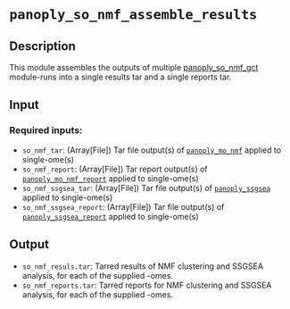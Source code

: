 
# ```panoply_so_nmf_assemble_results```

## Description

This module assembles the outputs of multiple [panoply_so_nmf_gct](https://github.com/broadinstitute/PANOPLY/wiki/Data-Analysis-Modules%3A-panoply_so_nmf) module-runs into a single results tar and a single reports tar.

## Input

### Required inputs:

* ```so_nmf_tar```: (Array[File]) Tar file output(s) of [<code>panoply_mo_nmf</code>](https://github.com/broadinstitute/PANOPLY/wiki/Data-Analysis-Modules%3A-panoply_mo_nmf) applied to single-ome(s)
* ```so_nmf_report```: (Array[File]) Tar report output(s) of [<code>panoply_mo_nmf_report</code>](https://github.com/broadinstitute/PANOPLY/wiki/Report-Modules%3A-panoply_mo_nmf_report) applied to single-ome(s)
* ```so_nmf_ssgsea_tar```: (Array[File]) Tar file output(s) of [<code>panoply_ssgsea</code>](https://github.com/broadinstitute/PANOPLY/wiki/Data-Analysis-Modules%3A-panoply_ssgsea) applied to single-ome(s)
* ```so_nmf_ssgsea_report```: (Array[File]) Tar file output(s) of [<code>panoply_ssgsea_report</code>](https://github.com/broadinstitute/PANOPLY/wiki/Report-Modules%3A-panoply_ssgsea_report) applied to single-ome(s)


## Output

* ```so_nmf_resuls.tar```: Tarred results of NMF clustering and SSGSEA analysis, for each of the supplied -omes.
* ```so_nmf_reports.tar```: Tarred reports for NMF clustering and SSGSEA analysis, for each of the supplied -omes.
  